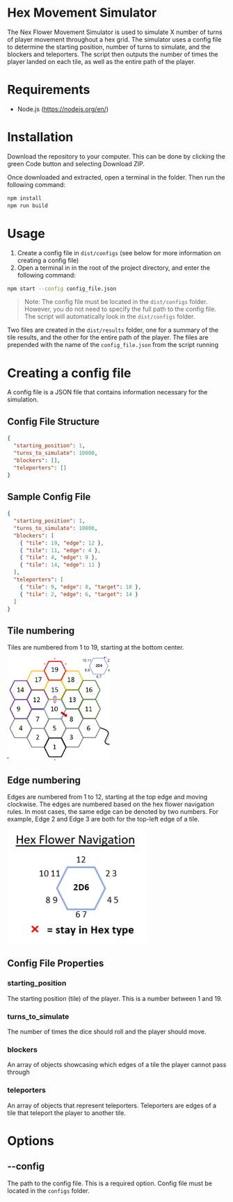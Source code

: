 # Hex Movement Simulator

The Nex Flower Movement Simulator is used to simulate X number of turns of player
movement throughout a hex grid. The simulator uses a config file to determine the
starting position, number of turns to simulate, and the blockers and teleporters. The
script then outputs the number of times the player landed on each tile, as well as
the entire path of the player.

# Requirements

- Node.js (https://nodejs.org/en/)

# Installation

Download the repository to your computer. This can be done by clicking the green
Code button and selecting Download ZIP.

Once downloaded and extracted, open a terminal in the folder. Then run
the following command:

```sh
npm install
npm run build
```

# Usage

1. Create a config file in `dist/configs` (see below for more information on creating a config file)
1. Open a terminal in in the root of the project directory, and enter the following command:

```sh
npm start --config config_file.json
```

> Note: The config file must be located in the `dist/configs` folder. However, you do not
> need to specify the full path to the config file. The script will automatically
> look in the `dist/configs` folder.

Two files are created in the `dist/results` folder, one for a summary of the tile results, and the other for the entire path of the player.
The files are prepended with the name of the `config_file.json` from the script running

# Creating a config file

A config file is a JSON file that contains information necessary for the simulation.

## Config File Structure

```json
{
  "starting_position": 1,
  "turns_to_simulate": 10000,
  "blockers": [],
  "teleporters": []
}
```

## Sample Config File

```json
{
  "starting_position": 1,
  "turns_to_simulate": 10000,
  "blockers": [
    { "tile": 19, "edge": 12 },
    { "tile": 11, "edge": 4 },
    { "tile": 4, "edge": 9 },
    { "tile": 14, "edge": 11 }
  ],
  "teleporters": [
    { "tile": 9, "edge": 8, "target": 18 },
    { "tile": 2, "edge": 6, "target": 14 }
  ]
}
```

## Tile numbering

Tiles are numbered from 1 to 19, starting at the bottom center.

![Tile numbering](./documentation/tiles.png)

## Edge numbering

Edges are numbered from 1 to 12, starting at the top edge and moving clockwise.
The edges are numbered based on the hex flower navigation rules. In most cases, the same
edge can be denoted by two numbers. For example, Edge 2 and Edge 3 are both for the top-left
edge of a tile.

![Edge numbering](./documentation/navigation.png)

## Config File Properties

### starting_position

The starting position (tile) of the player. This is a number between 1 and 19.

### turns_to_simulate

The number of times the dice should roll and the player should move.

### blockers

An array of objects showcasing which edges of a tile the player cannot pass through

### teleporters

An array of objects that represent teleporters. Teleporters are edges of a tile
that teleport the player to another tile.

# Options

## --config

The path to the config file. This is a required option.
Config file must be located in the `configs` folder.
